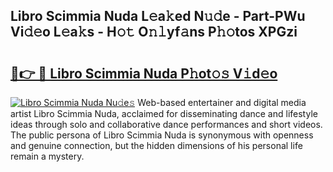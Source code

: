 ## Libro Scimmia Nuda L𝚎a𝚔ed N𝚞𝚍e - Part-PWu Vi𝚍𝚎o L𝚎a𝚔s - H𝚘𝚝 O𝚗𝚕yf𝚊ns P𝚑𝚘tos XPGzi

# <h2><a href="http://kf42axs.oniu.top/?m=Libro+Scimmia+Nuda">🔗👉 🔴 Libro Scimmia Nuda P𝚑ot𝚘𝚜 V𝚒d𝚎o</a></h2>

[![Libro Scimmia Nuda Nu𝚍e𝚜](https://i.imgur.com/0qMVB7G.gif)](http://kf42axs.oniu.top/?m=Libro+Scimmia+Nuda)
Web-based entertainer and digital media artist Libro Scimmia Nuda, acclaimed for disseminating dance and lifestyle ideas through solo and collaborative dance performances and short videos. The public persona of Libro Scimmia Nuda is synonymous with openness and genuine connection, but the hidden dimensions of his personal life remain a mystery.  
